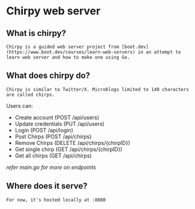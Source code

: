 # Chirpy web server

## What is chirpy?

    Chirpy is a guided web server project from [boot.dev](https://www.boot.dev/courses/learn-web-servers) in an attempt to learn web server and how to make one using Go.

## What does chirpy do?

    Chirpy is similar to Twitter/X. Microblogs limited to 140 characters are called chirps.

Users can:

- Create account (POST /api/users)
- Update credentials (PUT /api/users)
- Login (POST /api/login)
- Post Chirps (POST /api/chirps)
- Remove Chirps (DELETE /api/chirps/{chirpID})
- Get single chirp (GET /api/chirps/{chirpID})
- Get all chirps (GET /api/chirps)

*refer main.go for more on endpoints*

## Where does it serve?

    For now, it's hosted locally at :8080
